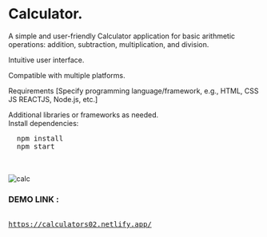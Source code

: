 # **Calculator.**
A simple and user-friendly Calculator application for basic arithmetic operations: addition, subtraction, multiplication, and division.

Intuitive user interface.

Compatible with multiple platforms.

Requirements
[Specify programming language/framework, e.g., HTML, CSS JS REACTJS, Node.js, etc.]

Additional libraries or frameworks as needed.
<br>
Install dependencies:
<pre>  npm install 
  npm start
</pre>

</br></br>
![calc](https://github.com/aryasaan/Calculator/assets/109032897/8c4e683b-6d79-400e-abe0-0867ddd79857)


### DEMO LINK :

<pre> 
<a href="https://calculators02.netlify.app/">https://calculators02.netlify.app/
</a>
</pre>



